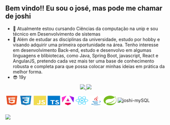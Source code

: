 ## Bem vindo!! Eu sou o josé, mas pode me chamar de joshi

- 🔭 Atualmente estou cursando Ciências da computação na unip e sou técnico em Desenvolvimento de sistemas
- 🗿 Além de estudar as disciplinas da universidade, estudo por hobby e visando adquirir uma primeira oportunidade na área. Tenho interesse
em desenvolvimento Back-end, estudo e desenvolvo em algumas linguagens e blibiotecas, como Java, Spring Boot, javascript, React e
AngularJS, pretendo cada vez mais ter uma base de conhecimento robusta e completa para que possa colocar minhas ideias em prática da melhor
forma.
- 😎 19y

<div align = "center">
<a href="https://github.com/JoshiProjects">
<img height="180em" src="https://github-readme-stats.vercel.app/api?username=JoshiProjects&show_icons=true&theme=ocean_dark&include_all_commits=true&count_private=true"/>
<img height="180em" widht="200em"src="https://github-readme-stats.vercel.app/api/top-langs/?username=JoshiProjects&layout=compact&langs_count=7&theme=ocean_dark"/>
</div>
 </a>
<div style="display: block"><br>


  
  <img align="center" alt="joshi-HTML" height="30" width="40" src="https://raw.githubusercontent.com/devicons/devicon/master/icons/html5/html5-original.svg">
  <img align="center" alt="joshi-CSS" height="30" width="40" src="https://raw.githubusercontent.com/devicons/devicon/master/icons/css3/css3-original.svg">
  <img align="center" alt="joshi-Js" height="30" width="40" src="https://raw.githubusercontent.com/devicons/devicon/master/icons/javascript/javascript-plain.svg">
  <img align="center" alt="joshi-typeScript" height="30" width="40" src="https://github.com/devicons/devicon/blob/master/icons/typescript/typescript-original.svg">
  <img align="center" alt="joshi-Angular" height="30" width="40" src="https://github.com/devicons/devicon/blob/master/icons/angular/angular-original.svg">
  <img align="center" alt="joshi-React" height="30" width="40" src="https://github.com/devicons/devicon/blob/master/icons/react/react-original.svg">
  <img align="center" alt="joshi-Java" height="30" width="40" src="https://github.com/devicons/devicon/blob/master/icons/java/java-original.svg">
  <img align="center" alt="joshi-Spring-Boot" height="30" width="40" src="https://github.com/devicons/devicon/blob/master/icons/spring/spring-original.svg">
 

  <img align="center" alt="joshi-mySQL" height="60" width="70" src="https://cdn.jsdelivr.net/gh/devicons/devicon/icons/mysql/mysql-original-wordmark.svg" />
          
          
</div>

##


 
<div> 
  <a href="https://mail.google.com/mail/u/0/?tab=rm&ogbl#inbox?compose=GTvVlcRzBWWqPqftsxhXshNvmjnRJJRLdXNqFNgwFKmwjWSclmrQHrhKVFBQFctRSLZQXNfSsjkld" target="_blank"><img src="https://img.shields.io/badge/-Gmail-FFF?style=for-the-badge&logo=gmail&logoColor=red" target="_blank"></a>
 </div> 
